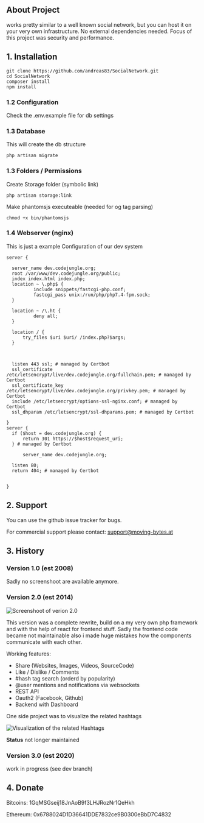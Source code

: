 ## About Project

works pretty similar to a well known social network, but you can host it on your very own infrastructure. No external dependencies needed. Focus of this project was security and performance.




## 1. Installation

    git clone https://github.com/andreas83/SocialNetwork.git
    cd SocialNetwork
    composer install
    npm install

### 1.2 Configuration

Check the .env.example file for db settings


### 1.3 Database

This will create the db structure

    php artisan migrate

### 1.3 Folders / Permissions

Create Storage folder (symbolic link)

    php artisan storage:link

Make phantomsjs executeable (needed for og tag parsing)

    chmod +x bin/phantomsjs

### 1.4 Webserver (nginx)

This is just a example Configuration of our dev system

    server {

      server_name dev.codejungle.org;
      root /var/www/dev.codejungle.org/public;
      index index.html index.php;
      location ~ \.php$ {
              include snippets/fastcgi-php.conf;
              fastcgi_pass unix:/run/php/php7.4-fpm.sock;
      }

      location ~ /\.ht {
              deny all;
      }

      location / {
          try_files $uri $uri/ /index.php?$args;
      }



      listen 443 ssl; # managed by Certbot
      ssl_certificate /etc/letsencrypt/live/dev.codejungle.org/fullchain.pem; # managed by Certbot
      ssl_certificate_key /etc/letsencrypt/live/dev.codejungle.org/privkey.pem; # managed by Certbot
      include /etc/letsencrypt/options-ssl-nginx.conf; # managed by Certbot
      ssl_dhparam /etc/letsencrypt/ssl-dhparams.pem; # managed by Certbot

    }
    server {
      if ($host = dev.codejungle.org) {
          return 301 https://$host$request_uri;
      } # managed by Certbot

          server_name dev.codejungle.org;

      listen 80;
      return 404; # managed by Certbot


    }


## 2. Support

You can use the github issue tracker for bugs.

For commercial support please contact: support@moving-bytes.at


## 3. History
### Version 1.0 (est 2008)
Sadly no screenshoot are available anymore.


### Version 2.0  (est 2014)
![Screenshoot of verion 2.0](https://social.codejungle.org/upload/5e43db0e34a814.07174424_Screenshot_20200212_113721.png)


This version was a complete rewrite, build on a my very own php framework and with the help of react for frontend stuff. Sadly the frontend code became not maintainable also i made huge mistakes how the components communicate with each other.

Working features:
* Share (Websites, Images, Videos, SourceCode)
* Like / Dislike / Comments
* #hash tag search (orderd by popularity)
* @user mentions and notifications via websockets
* REST API
* Oauth2 (Facebook, Github)
* Backend with Dashboard

One side project was to visualize the related hashtags



![Visualization of the related Hashtags](https://social.codejungle.org/upload/56f48025dc02d4.12264426_dashboard2.jpg)


**Status** not longer maintained

### Version 3.0 (est 2020)


work in progress (see dev branch)




## 4. Donate
Bitcoins: 1GqMSGseij18JnAoB9f3LHJRozNr1QeHkh

Ethereum: 0x6788024D1D36641DDE7832ce9B0300eBbD7C4832
